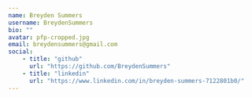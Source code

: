 ```yaml
---
name: Breyden Summers
username: BreydenSummers
bio: ""
avatar: pfp-cropped.jpg
email: breydensummers@gmail.com
social:
    - title: "github"
      url: "https://github.com/BreydenSummers"
    - title: "linkedin"
      url: "https://www.linkedin.com/in/breyden-summers-7122801b0/"
---
```

